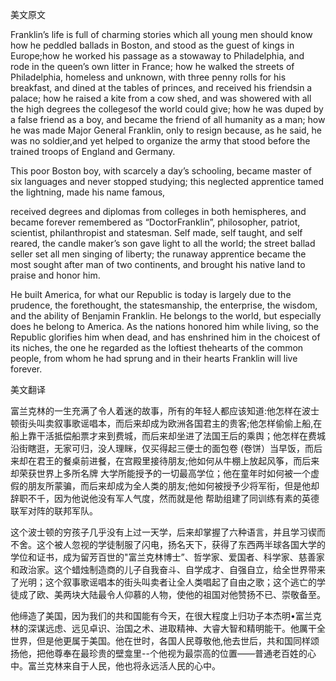 美文原文

Franklin’s life is full of charming stories which all young men should know how he peddled ballads in Boston, and stood as the guest of kings in Europe;how he worked his passage as a stowaway to Philadelphia, and rode in the queen’s own litter in France; how he walked the streets of Philadelphia, homeless and unknown, with three penny rolls for his breakfast, and dined at the tables of princes, and received his friendsin a palace; how he raised a kite from a cow shed, and was showered with all the high degrees the collegesof the world could give; how he was duped by a false friend as a boy, and became the friend of all humanity as a man; how he was made Major General Franklin, only to resign because, as he said, he was no soldier,and yet helped to organize the army that stood before the trained troops of England and Germany.

This poor Boston boy, with scarcely a day’s schooling, became master of six languages and never stopped studying; this neglected apprentice tamed the lightning, made his name famous, 

 received degrees and diplomas from colleges in both hemispheres, and became forever remembered as “DoctorFranklin”, philosopher, patriot, scientist, philanthropist and statesman. Self made, self taught, and self reared, the candle maker’s son gave light to all the world; the street ballad seller set all men singing of liberty; the runaway apprentice became the most sought after man of two continents, and brought his native land to praise and honor him.

He built America, for what our Republic is today is largely due to the prudence, the forethought, the statesmanship, the enterprise, the wisdom, and the ability of Benjamin Franklin. He belongs to the world, but especially does he belong to America. As the nations honored him while living, so the Republic glorifies him when dead, and has enshrined him in the choicest of its niches, the one he regarded as the loftiest thehearts of the common people, from whom he had sprung and in their hearts Franklin will live forever. 



美文翻译

富兰克林的一生充满了令人着迷的故事，所有的年轻人都应该知道:他怎样在波士顿街头叫卖叙事歌谣唱本，而后来却成为欧洲各国君主的贵客;他怎样偷偷上船,在船上靠干活抵偿船票才来到费城，而后来却坐进了法国王后的乘舆；他怎样在费城沿街瞎逛，无家可归，没人理眯，仅买得起三便士的面包卷 (卷饼）当早饭，而后来却在君王的餐桌前进餐，在宫殿里接待朋友;他如何从牛棚上放起风筝，而后来却荣获世界上多所名牌 大学所能授予的一切最高学位；他在童年时如何被一个虚假的朋友所蒙骗，而后来却成为全人类的朋友;他如何被授予少将军衔，但是他却辞职不千，因为他说他没有军人气度，然而就是他 帮助组建了同训练有素的英德联军对阵的联邦军队。

这个波士顿的穷孩子几乎没有上过一天学，后来却掌握了六种语言，并且学习锲而不舍。这个被人忽视的学徒制服了闪电，扬名天下，获得了东西两半球各国大学的学位和证书，成为留芳百世的"富兰克林博士”、哲学家、爱国者、科学家、慈善家和政治家。这个蜡烛制造商的儿子自我奋斗、自学成才、自强自立，给全世界带来了光明；这个叙事歌谣唱本的街头叫卖者让全人类唱起了自由之歌；这个逃亡的学徒成了欧、美两块大陆最令人仰慕的人物，使他的祖国对他赞扬不已、崇敬备至。

他缔造了美国，因为我们的共和国能有今天，在很大程度上归功子本杰明•富兰克林的深谋远虑、远见卓识、治国之术、进取精神、大睿大智和精明能干。他厲干全世界，但是他更属于美国。他在世时，各国人民尊敬他,他去世后，共和国同样颂扬他，把他尊奉在最珍贵的壁龛里--个他视为最崇高的位置——普通老百姓的心中。富兰克林来自于人民，他也将永远活人民的心中。 

